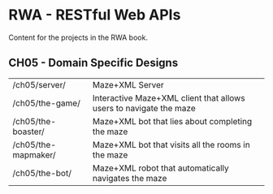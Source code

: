 RWA - RESTful Web APIs
======================

Content for the projects in the RWA book.


CH05 - Domain Specific Designs
------------------------------
<table>
    <tr>
        <td>/ch05/server/</td>
        <td>Maze+XML Server</td>
    </tr>
    <tr>
        <td>/ch05/the-game/</td>
        <td>Interactive Maze+XML client that allows users to navigate the maze</td>
    </tr>
    <tr>
        <td>/ch05/the-boaster/</td>
        <td>Maze+XML bot that lies about completing the maze</td>
    </tr>
    <tr>
        <td>/ch05/the-mapmaker/</td>
        <td>Maze+XML bot that visits all the rooms in the maze</td>
    <tr>
        <td>/ch05/the-bot/</td>
        <td>Maze+XML robot that automatically navigates the maze</td>
    </tr>
</table>
